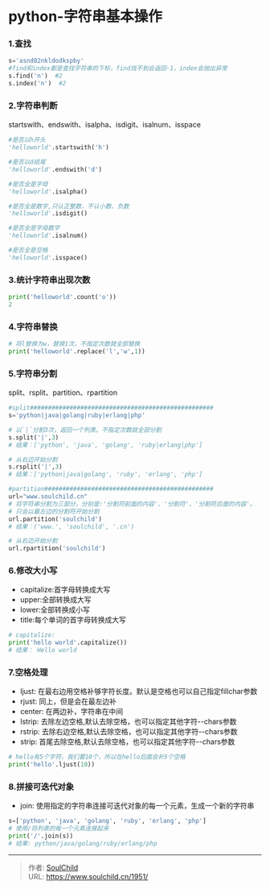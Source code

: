 # python-字符串基本操作

<!--more-->
### 1.查找
```python
s='asnd82nkldodkspby'
#find和index都是查找字符串的下标，find找不到会返回-1，index会抛出异常
s.find('n')  #2
s.index('n')  #2
```

### 2.字符串判断
startswith、endswith、isalpha、isdigit、isalnum、isspace
```python
#是否以h开头
'helloworld'.startswith('h')

#是否以d结尾
'helloworld'.endswith('d')

#是否全是字母
'helloworld'.isalpha()

#是否全是数字,只认正整数，不认小数、负数
'helloworld'.isdigit()

#是否全是字母数字
'helloworld'.isalnum()

#是否全是空格
'helloworld'.isspace()
```

### 3.统计字符串出现次数
```python
print('helloworld'.count('o'))
2
```

### 4.字符串替换
```python
# 将l替换为w，替换1次，不指定次数就全部替换
print('helloworld'.replace('l','w',1))
```

### 5.字符串分割
split、rsplit、partition、rpartition
```python
#split###################################################
s='python|java|golang|ruby|erlang|php'

# 以`|`分割3次，返回一个列表。不指定次数就全部分割
s.split('|',3)
# 结果：['python', 'java', 'golang', 'ruby|erlang|php']

# 从右边开始分割
s.rsplit('|',3)
# 结果：['python|java|golang', 'ruby', 'erlang', 'php']

#partition###############################################
url="www.soulchild.cn"
# 将字符串分割为三部分，分别是:'分割符前面的内容'、'分割符'、'分割符后面的内容'。
# 只会以最左边的分割符开始分割
url.partition('soulchild')
# 结果：('www.', 'soulchild', '.cn')

# 从右边开始分割
url.rpartition('soulchild')
```

### 6.修改大小写
- capitalize:首字母转换成大写
- upper:全部转换成大写 
- lower:全部转换成小写
- title:每个单词的首字母转换成大写
```python
# capitalize: 
print('hello world'.capitalize())
# 结果： Hello world

```

### 7.空格处理
- ljust: 在最右边用空格补够字符长度。默认是空格也可以自己指定fillchar参数
- rjust: 同上，但是会在最左边补
- center: 在两边补，字符串在中间
- lstrip: 去除左边空格,默认去除空格，也可以指定其他字符--chars参数
- rstrip: 去除右边空格,默认去除空格，也可以指定其他字符--chars参数
- strip: 首尾去除空格,默认去除空格，也可以指定其他字符--chars参数
```python
# hello有5个字符，我们要10个，所以在hello后面会补5个空格
print('hello'.ljust(10))

```

### 8.拼接可迭代对象
- join: 使用指定的字符串连接可迭代对象的每一个元素，生成一个新的字符串

```python
s=['python', 'java', 'golang', 'ruby', 'erlang', 'php']
# 使用/将列表的每一个元素连接起来
print('/'.join(s))
# 结果: python/java/golang/ruby/erlang/php
```






---

> 作者: [SoulChild](https://www.soulchild.cn)  
> URL: https://www.soulchild.cn/1951/  

